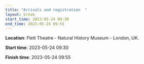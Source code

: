 ```yaml
---
title: "Arrivals and registration  "
layout: break
start_time: 2023-05-24 09:30
end_time: 2023-05-24 09:55
---
```


**Location**: Flett Theatre - Natural History Museum - London, UK.

**Start time**: 2023-05-24 09:30

**Finish time**: 2023-05-24 09:55
